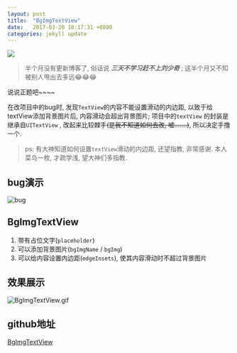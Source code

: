 ```yaml
---
layout: post
title:  "BgImgTextView"
date:   2017-03-20 10:17:31 +0800
categories: jekyll update
---
```

![](http://upload-images.jianshu.io/upload_images/3538284-86506572fc2c26e6.jpg?imageMogr2/auto-orient/strip%7CimageView2/2/w/1240)

> 半个月没有更新博客了, 俗话说 ***三天不学习赶不上刘少奇*** ; 这半个月又不知被别人甩出去多远😂😂😂

说说正题吧~~~~

在改项目中的bug时, 发现`TextView`的内容不能设置滑动的内边距, 以致于给textView添加背景图片后, 内容滑动会超出背景图片; 项目中的`textView` 的封装是继承自`UITextView` , 改起来比较棘手~~(是我不知道如何去改, 嘘.......)~~, 所以决定手撸一个.

> ps: 有大神知道如何设置`textView`滑动的内边距, 还望指教, 非常感谢.
本人菜鸟一枚, 才疏学浅, 望大神们多指教.

## bug演示
![bug](http://upload-images.jianshu.io/upload_images/3538284-c9f9191fc4441220.png?imageMogr2/auto-orient/strip%7CimageView2/2/w/1240)

## BgImgTextView
1. 带有占位文字(`placeholder`)
2. 可以添加背景图片(`bgImgName` / `bgImg`)
3. 可以给内容设置内边距(`edgeInsets`), 使其内容滑动时不超过背景图片

## 效果展示

![BgImgTextView.gif](http://upload-images.jianshu.io/upload_images/3538284-3bed97a0cfc42175.gif?imageMogr2/auto-orient/strip)

## github地址
[BgImgTextView](https://github.com/YQqiang/BgImgTextView)

[jekyll-docs]: https://jekyllrb.com/docs/home
[jekyll-gh]:   https://github.com/jekyll/jekyll
[jekyll-talk]: https://talk.jekyllrb.com/



